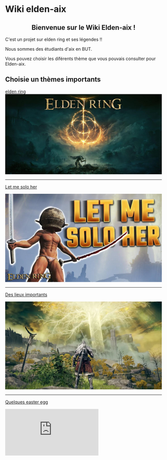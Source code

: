 # Wiki elden-aix
## <div align="center">Bienvenue sur le Wiki Elden-aix ! </div>

C'est un projet sur elden ring et ses légendes !!

Nous sommes des étudiants d'aix en BUT.

Vous pouvez choisir les diférents thème que vous pouvais consulter pour Elden-aix. 

## Choisie un thèmes importants

[elden ring](https://github.com/Willthore/elden-aix/blob/main/elden%20ring.md) 
![alt text](https://github.com/Willthore/elden-aix/blob/main/elden_aix.jpg "Logo Title Text 1")

---

[Let me solo her](https://github.com/Willthore/elden-aix/blob/main/let%20me%20solo%20her.md)

![alt text](https://github.com/Willthore/elden-aix/blob/main/let_me_solo_her.jpg)

---

[Des lieux importants](https://github.com/Willthore/elden-aix/blob/main/lieu%20important.md)

![alt text](https://github.com/Willthore/elden-aix/blob/main/fde.webp)

---

[Quelques easter egg](https://github.com/Willthore/elden-aix/blob/main/easter%20egg.md)

![alt text](https://github.com/Willthore/elden-aix/blob/main/lieu%20important.md)
